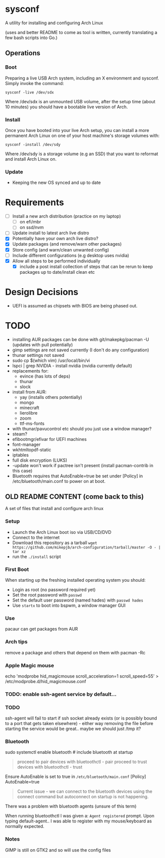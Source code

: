# sysconf

A utility for installing and configuring Arch Linux

(uses and better README to come as tool is written, currently translating a few bash scripts into Go.)

## Operations

### Boot
Preparing a live USB Arch system, including an X environment and sysconf.  
Simply invoke the command:

`sysconf -live /dev/sdx` 

Where /dev/sdx is an unmounted USB volume, after the setup time (about 10 minutes) you should have a bootable live version of Arch.

### Install
Once you have booted into your live Arch setup, you can install a more permanent Arch Linux on one of your host machine's storage volumes with:

`sysconf -install /dev/sdy`

Where /dev/sdy is a storage volume (e.g an SSD) that you want to reformat and install Arch Linux on.

### Update
- Keeping the new OS synced and up to date

# Requirements

- [ ] Install a new arch distribution (practice on my laptop)
  - [ ] on efi/mbr
  - [ ] on ssd/nvm
- [ ] Update install to latest arch live distro
- [x] Potentially have your own arch live distro?
- [x] Update packages (and remove/warn other packages)
- [x] Store config (and warn/clean unwanted config)
- [ ] Include different configurations (e.g desktop uses nvidia)
- [x] Allow all steps to be performed individually
  - [x] include a post install collection of steps that can be rerun to keep
    packages up to date/install clean etc

# Design Decisions

- UEFI is assumed as chipsets with BIOS are being phased out.

# TODO

- installing AUR packages can be done with git/makepkg/pacman -U (updates with pull potentially)
- gimp settings are not saved currently (I don't do any configuration)
- thunar settings not saved
- sudo cp $(which vim) /usr/local/bin/vi
- lspci | grep NVIDIA - install nvidia (nvidia currently default)
- replacements for:
    - evince (has lots of deps)
    - thunar
    - slock
- install from AUR:
    - yay (installs others potentially)
    - mongo
    - minecraft
    - lierolibre
    - zoom
    - ttf-ms-fonts
- with thunar/pavucontrol etc should you just use a window manager?
- steam?
- efibootmgr/efivar for UEFI machines
- font-manager
- wkhtmltopdf-static
- iptables
- full disk encryption (LUKS)
- -update won't work if pactree isn't present (install pacman-contrib in this
  case)
- Bluetooth requires that AutoEnable=true be set under [Policy] in
  /etc/bluetooth/main.conf to power on at boot.

## OLD README CONTENT (come back to this)

A set of files that install and configure arch linux

### Setup

- Launch the Arch Linux boot iso via USB/CD/DVD
- Connect to the internet
- Download this repository as a tarball `wget https://github.com/mikepjb/arch-configuration/tarball/master -O - | tar xz`
- run the `./install` script

### First Boot

When starting up the freshing installed operating system you should:
- Login as root (no password required yet)
- Set the root password with `passwd`
- Set the default user password (named hades) with `passwd hades`
- Use `startx` to boot into bspwm, a window manager GUI

### Use

pacaur can get packages from AUR

### Arch tips

remove a package and others that depend on them with pacman -Rc

### Apple Magic mouse

echo 'modprobe hid_magicmouse scroll_acceleration=1 scroll_speed=55' > /etc/modprobe.d/hid_magicmouse.conf

### TODO: enable ssh-agent service by default...

### TODO

ssh-agent will fail to start if ssh socket already exists (or is possibly bound
to a port that gets taken elsewhere) - either way removing the file before
starting the service would be great.. maybe we should just /tmp it?

### Bluetooth

sudo systemctl enable bluetooth # include bluetooth at startup
> proceed to pair devices with bluetoothctl - pair <ID>
> proceed to trust devices with bluetoothctl - trust <ID>

Ensure AutoEnable is set to true in `/etc/bluetooth/main.conf`
[Policy]
AutoEnable=true

> Current issue - we can connect to the bluetooth devices using the connect
> command but autoconnect on startup is not happening.

There was a problem with bluetooth agents (unsure of this term)

When running bluetoothctl I was given a: `Agent registered` prompt. Upon typing
default-agent.. I was able to register with my mouse/keyboard as normally
expected.

### Notes

GIMP is still on GTK2 and so will use the config files
